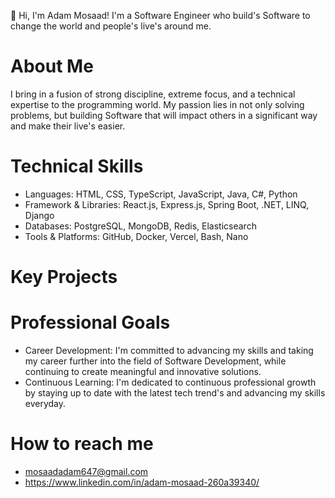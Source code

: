 👋 Hi, I'm Adam Mosaad! I'm a Software Engineer who build's Software to change the world and people's live's around me.  
# About Me
I bring in a fusion of strong discipline, extreme focus, and a technical expertise to the programming world. My passion lies in not only solving problems, but building Software that will impact others in a significant way and make their live's easier.
# Technical Skills
- Languages: HTML, CSS, TypeScript, JavaScript, Java, C#, Python
- Framework & Libraries: React.js, Express.js, Spring Boot, .NET, LINQ, Django
- Databases: PostgreSQL, MongoDB, Redis, Elasticsearch
- Tools & Platforms: GitHub, Docker, Vercel, Bash, Nano
# Key Projects

# Professional Goals
- Career Development: I'm committed to advancing my skills and taking my career further into the field of Software Development, while continuing to create meaningful and innovative solutions.
- Continuous Learning: I'm dedicated to continuous professional growth by staying up to date with the latest tech trend's and advancing my skills everyday.
# How to reach me
- mosaadadam647@gmail.com
- https://www.linkedin.com/in/adam-mosaad-260a39340/

